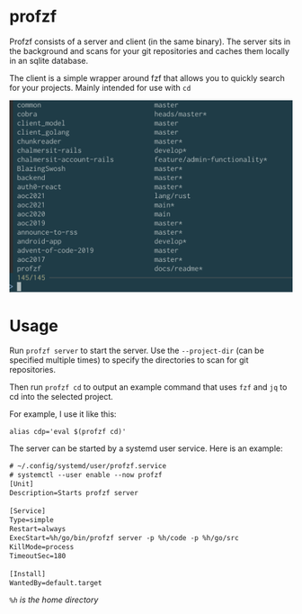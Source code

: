 profzf
======

Profzf consists of a server and client (in the same binary). The server sits in the background and scans for your git repositories and caches them locally in an sqlite database.

The client is a simple wrapper around fzf that allows you to quickly search for your projects. Mainly intended for use with `cd`

![profzf](docs/fzf.png)

Usage
=====

Run `profzf server` to start the server. Use the `--project-dir` (can be specified multiple times) to specify the directories to scan for git repositories.

Then run `profzf cd` to output an example command that uses `fzf` and `jq` to cd into the selected project.

For example, I use it like this:

```shell
alias cdp='eval $(profzf cd)'
```

The server can be started by a systemd user service. Here is an example:

```
# ~/.config/systemd/user/profzf.service
# systemctl --user enable --now profzf
[Unit]
Description=Starts profzf server

[Service]
Type=simple
Restart=always
ExecStart=%h/go/bin/profzf server -p %h/code -p %h/go/src
KillMode=process
TimeoutSec=180

[Install]
WantedBy=default.target
```

*`%h` is the home directory*
